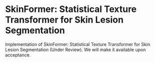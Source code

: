 # SkinFormer: Statistical Texture Transformer for Skin Lesion Segmentation

Implementation of SkinFormer: Statistical Texture Transformer for Skin Lesion Segmentation (Under Review).
We will make it available upon acceptance.
